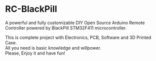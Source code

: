 # RC-BlackPill
A powerful and fully customizable DIY Open Source Arduino Remote Controller powered by BlackPill STM32F411 microcontroller.

This is complete project with Electronics, PCB, Software and 3D Printed Case.<br>
All you need is basic knowledge and willpower.<br>
Please, Enjoy it and have fun!<br>
